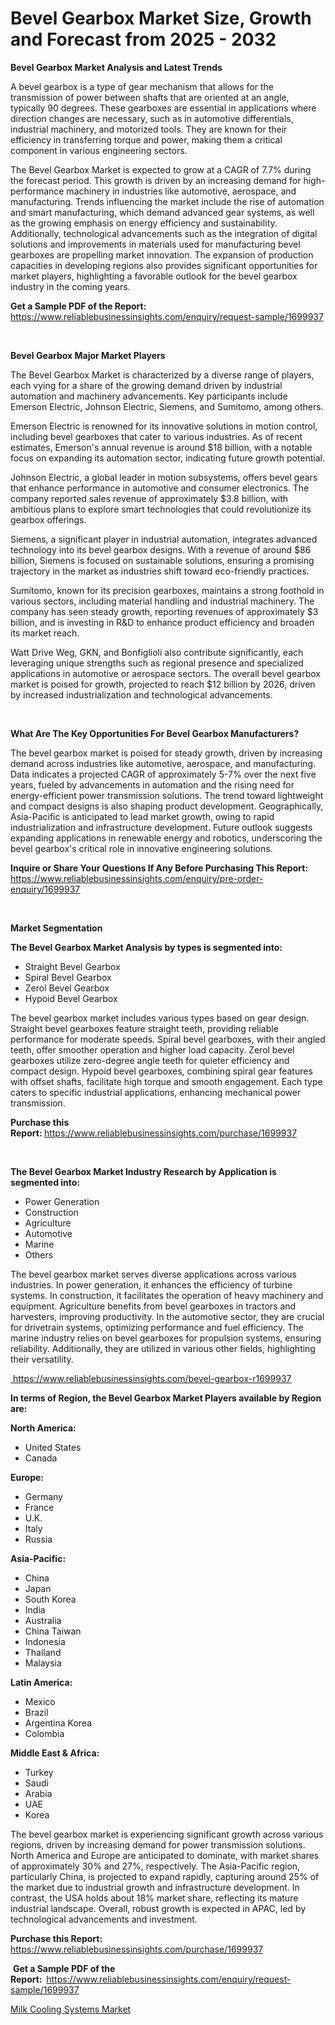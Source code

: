 <p><h1>Bevel Gearbox Market Size, Growth and Forecast from 2025 - 2032</h1></p><p><strong>Bevel Gearbox Market Analysis and Latest Trends</strong></p>
<p><p>A bevel gearbox is a type of gear mechanism that allows for the transmission of power between shafts that are oriented at an angle, typically 90 degrees. These gearboxes are essential in applications where direction changes are necessary, such as in automotive differentials, industrial machinery, and motorized tools. They are known for their efficiency in transferring torque and power, making them a critical component in various engineering sectors.</p><p>The Bevel Gearbox Market is expected to grow at a CAGR of 7.7% during the forecast period. This growth is driven by an increasing demand for high-performance machinery in industries like automotive, aerospace, and manufacturing. Trends influencing the market include the rise of automation and smart manufacturing, which demand advanced gear systems, as well as the growing emphasis on energy efficiency and sustainability. Additionally, technological advancements such as the integration of digital solutions and improvements in materials used for manufacturing bevel gearboxes are propelling market innovation. The expansion of production capacities in developing regions also provides significant opportunities for market players, highlighting a favorable outlook for the bevel gearbox industry in the coming years.</p></p>
<p><strong>Get a Sample PDF of the Report:&nbsp;</strong> <a href="https://www.reliablebusinessinsights.com/enquiry/request-sample/1699937?utm_campaign=2099&utm_medium=2&utm_source=Github&utm_content=ia&utm_term=19022025&utm_id=bevel-gearbox">https://www.reliablebusinessinsights.com/enquiry/request-sample/1699937</a></p>
<p>&nbsp;</p>
<p><strong>Bevel Gearbox Major Market Players</strong></p>
<p><p>The Bevel Gearbox Market is characterized by a diverse range of players, each vying for a share of the growing demand driven by industrial automation and machinery advancements. Key participants include Emerson Electric, Johnson Electric, Siemens, and Sumitomo, among others.</p><p>Emerson Electric is renowned for its innovative solutions in motion control, including bevel gearboxes that cater to various industries. As of recent estimates, Emerson's annual revenue is around $18 billion, with a notable focus on expanding its automation sector, indicating future growth potential.</p><p>Johnson Electric, a global leader in motion subsystems, offers bevel gears that enhance performance in automotive and consumer electronics. The company reported sales revenue of approximately $3.8 billion, with ambitious plans to explore smart technologies that could revolutionize its gearbox offerings.</p><p>Siemens, a significant player in industrial automation, integrates advanced technology into its bevel gearbox designs. With a revenue of around $86 billion, Siemens is focused on sustainable solutions, ensuring a promising trajectory in the market as industries shift toward eco-friendly practices.</p><p>Sumitomo, known for its precision gearboxes, maintains a strong foothold in various sectors, including material handling and industrial machinery. The company has seen steady growth, reporting revenues of approximately $3 billion, and is investing in R&D to enhance product efficiency and broaden its market reach.</p><p>Watt Drive Weg, GKN, and Bonfiglioli also contribute significantly, each leveraging unique strengths such as regional presence and specialized applications in automotive or aerospace sectors. The overall bevel gearbox market is poised for growth, projected to reach $12 billion by 2026, driven by increased industrialization and technological advancements.</p></p>
<p>&nbsp;</p>
<p><strong>What Are The Key Opportunities For Bevel Gearbox Manufacturers?</strong></p>
<p><p>The bevel gearbox market is poised for steady growth, driven by increasing demand across industries like automotive, aerospace, and manufacturing. Data indicates a projected CAGR of approximately 5-7% over the next five years, fueled by advancements in automation and the rising need for energy-efficient power transmission solutions. The trend toward lightweight and compact designs is also shaping product development. Geographically, Asia-Pacific is anticipated to lead market growth, owing to rapid industrialization and infrastructure development. Future outlook suggests expanding applications in renewable energy and robotics, underscoring the bevel gearbox's critical role in innovative engineering solutions.</p></p>
<p><strong>Inquire or Share Your Questions If Any Before Purchasing This Report:</strong> <a href="https://www.reliablebusinessinsights.com/enquiry/pre-order-enquiry/1699937?utm_campaign=2099&utm_medium=2&utm_source=Github&utm_content=ia&utm_term=19022025&utm_id=bevel-gearbox">https://www.reliablebusinessinsights.com/enquiry/pre-order-enquiry/1699937</a></p>
<p>&nbsp;</p>
<p><strong>Market Segmentation</strong></p>
<p><strong>The Bevel Gearbox Market Analysis by types is segmented into:</strong></p>
<p><ul><li>Straight Bevel Gearbox</li><li>Spiral Bevel Gearbox</li><li>Zerol Bevel Gearbox</li><li>Hypoid Bevel Gearbox</li></ul></p>
<p><p>The bevel gearbox market includes various types based on gear design. Straight bevel gearboxes feature straight teeth, providing reliable performance for moderate speeds. Spiral bevel gearboxes, with their angled teeth, offer smoother operation and higher load capacity. Zerol bevel gearboxes utilize zero-degree angle teeth for quieter efficiency and compact design. Hypoid bevel gearboxes, combining spiral gear features with offset shafts, facilitate high torque and smooth engagement. Each type caters to specific industrial applications, enhancing mechanical power transmission.</p></p>
<p><strong>Purchase this Report:&nbsp;</strong><a href="https://www.reliablebusinessinsights.com/purchase/1699937?utm_campaign=2099&utm_medium=2&utm_source=Github&utm_content=ia&utm_term=19022025&utm_id=bevel-gearbox">https://www.reliablebusinessinsights.com/purchase/1699937</a></p>
<p>&nbsp;</p>
<p><strong>The Bevel Gearbox Market Industry Research by Application is segmented into:</strong></p>
<p><ul><li>Power Generation</li><li>Construction</li><li>Agriculture</li><li>Automotive</li><li>Marine</li><li>Others</li></ul></p>
<p><p>The bevel gearbox market serves diverse applications across various industries. In power generation, it enhances the efficiency of turbine systems. In construction, it facilitates the operation of heavy machinery and equipment. Agriculture benefits from bevel gearboxes in tractors and harvesters, improving productivity. In the automotive sector, they are crucial for drivetrain systems, optimizing performance and fuel efficiency. The marine industry relies on bevel gearboxes for propulsion systems, ensuring reliability. Additionally, they are utilized in various other fields, highlighting their versatility.</p></p>
<p><a href="https://www.reliablebusinessinsights.com/bevel-gearbox-r1699937?utm_campaign=2099&utm_medium=2&utm_source=Github&utm_content=ia&utm_term=19022025&utm_id=bevel-gearbox">&nbsp;https://www.reliablebusinessinsights.com/bevel-gearbox-r1699937</a></p>
<p><strong>In terms of Region, the Bevel Gearbox Market Players available by Region are:</strong></p>
<p>
    <p> <strong> North America: </strong>
        <ul>
            <li>United States</li>
            <li>Canada</li>
        </ul>
        </p> 
    <p> <strong> Europe: </strong>
        <ul>
            <li>Germany</li>
            <li>France</li>
            <li>U.K.</li>
            <li>Italy</li>
            <li>Russia</li>
        </ul>
        </p> 
    <p> <strong> Asia-Pacific: </strong>
        <ul>
            <li>China</li>
            <li>Japan</li>
            <li>South Korea</li>
            <li>India</li>
            <li>Australia</li>
            <li>China Taiwan</li>
            <li>Indonesia</li>
            <li>Thailand</li>
            <li>Malaysia</li>
        </ul>
        </p> 
    <p> <strong> Latin America: </strong>
        <ul>
            <li>Mexico</li>
            <li>Brazil</li>
            <li>Argentina Korea</li>
            <li>Colombia</li>
        </ul>
        </p> 
    <p> <strong> Middle East & Africa: </strong>
        <ul>
            <li>Turkey</li>
            <li>Saudi</li>
            <li>Arabia</li>
            <li>UAE</li>
            <li>Korea</li>
        </ul>
    </p>
    </p>
<p><p>The bevel gearbox market is experiencing significant growth across various regions, driven by increasing demand for power transmission solutions. North America and Europe are anticipated to dominate, with market shares of approximately 30% and 27%, respectively. The Asia-Pacific region, particularly China, is projected to expand rapidly, capturing around 25% of the market due to industrial growth and infrastructure development. In contrast, the USA holds about 18% market share, reflecting its mature industrial landscape. Overall, robust growth is expected in APAC, led by technological advancements and investment.</p></p>
<p><strong>Purchase this Report: </strong><a href="https://www.reliablebusinessinsights.com/purchase/1699937?utm_campaign=2099&utm_medium=2&utm_source=Github&utm_content=ia&utm_term=19022025&utm_id=bevel-gearbox">https://www.reliablebusinessinsights.com/purchase/1699937</a></p>
<p>&nbsp;<strong>Get a Sample PDF of the Report:&nbsp;&nbsp;</strong><a href="https://www.reliablebusinessinsights.com/enquiry/request-sample/1699937?utm_campaign=2099&utm_medium=2&utm_source=Github&utm_content=ia&utm_term=19022025&utm_id=bevel-gearbox">https://www.reliablebusinessinsights.com/enquiry/request-sample/1699937</a></p>
<p><strong></strong></p>
<p><p><a href="https://github.com/NargisHussain432/Market-Research-Report-List-1/blob/main/milk-cooling-systems-market.md?utm_campaign=2099&utm_medium=2&utm_source=Github&utm_content=ia&utm_term=19022025&utm_id=bevel-gearbox">Milk Cooling Systems Market</a></p></p>